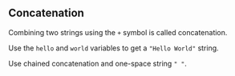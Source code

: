 ## Concatenation

Combining two strings using the `+` symbol is called concatenation.  
  
Use the `hello` and `world` variables to get a `"Hello World"` string.  

<div class='hint'>Use chained concatenation and one-space string <code>" "</code>.</div>
